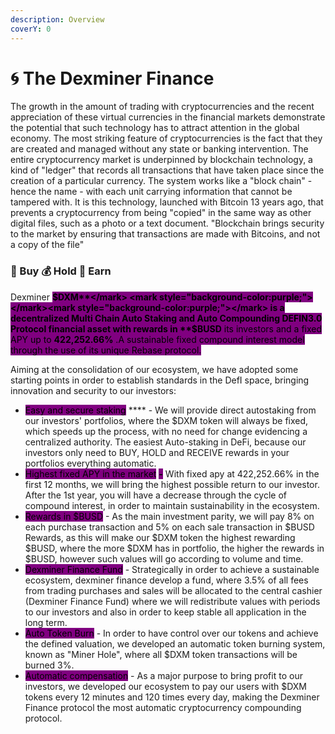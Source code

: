 ```yaml
---
description: Overview
coverY: 0
---
```


# 🌀 The Dexminer Finance

The growth in the amount of trading with cryptocurrencies and the recent appreciation of these virtual currencies in the financial markets demonstrate the potential that such technology has to attract attention in the global economy. The most striking feature of cryptocurrencies is the fact that they are created and managed without any state or banking intervention. The entire cryptocurrency market is underpinned by blockchain technology, a kind of "ledger" that records all transactions that have taken place since the creation of a particular currency. The system works like a "block chain" - hence the name - with each unit carrying information that cannot be tampered with. It is this technology, launched with Bitcoin 13 years ago, that prevents a cryptocurrency from being "copied" in the same way as other digital files, such as a photo or a text document. "Blockchain brings security to the market by ensuring that transactions are made with Bitcoins, and not a copy of the file"

### &#x20;                                    💸 Buy  💰 Hold  🤑 Earn

Dexminer <mark style="background-color:purple;"></mark> <mark style="background-color:purple;"></mark><mark style="background-color:purple;">**$DXM**</mark> <mark style="background-color:purple;"></mark><mark style="background-color:purple;"></mark> is a decentralized Multi Chain Auto Staking and Auto Compounding DEFIN3.0 Protocol financial asset with rewards in **$BUSD** its investors and a fixed APY up to **422,252.66%** .A sustainable fixed compound interest model through the use of its unique Rebase protocol.

Aiming at the consolidation of our ecosystem, we have adopted some starting points in order to establish standards in the DefI space, bringing innovation and security to our investors:

* <mark style="background-color:purple;">Easy and secure staking</mark> **** - We will provide direct autostaking from our investors' portfolios, where the $DXM token will always be fixed, which speeds up the process, with no need for change evidencing a centralized authority. The easiest Auto-staking in DeFi, because our investors only need to BUY, HOLD and RECEIVE rewards in your portfolios everything automatic.
* <mark style="background-color:purple;">Highest fixed APY in the market</mark> <mark style="background-color:purple;"></mark><mark style="background-color:purple;">**-**</mark> With fixed apy at 422,252.66% in the first 12 months, we will bring the highest possible return to our investor. After the 1st year, you will have a decrease through the cycle of compound interest, in order to maintain sustainability in the ecosystem.
* <mark style="background-color:purple;">Rewards in $BUSD</mark> - As the main investment parity, we will pay 8% on each purchase transaction and 5% on each sale transaction in $BUSD Rewards, as this will make our $DXM token the highest rewarding $BUSD, where the more $DXM has in portfolio, the higher the rewards in $BUSD, however such values will go according to volume and time.
* <mark style="background-color:purple;">Dexminer Finance Fund</mark> - Strategically in order to achieve a sustainable ecosystem, dexminer finance develop a fund, where 3.5% of all fees from trading purchases and sales will be allocated to the central cashier (Dexminer Finance Fund) where we will redistribute values with periods to our investors and also in order to keep stable all application in the long term.
* <mark style="background-color:purple;">Auto Token Burn</mark> - In order to have control over our tokens and achieve the defined valuation, we developed an automatic token burning system, known as "Miner Hole", where all $DXM token transactions will be burned 3%.
* <mark style="background-color:purple;">Automatic compensation</mark> - As a major purpose to bring profit to our investors, we developed our ecosystem to pay our users with $DXM tokens every 12 minutes and 120 times every day, making the Dexminer Finance protocol the most automatic cryptocurrency compounding protocol.





&#x20;                        &#x20;
